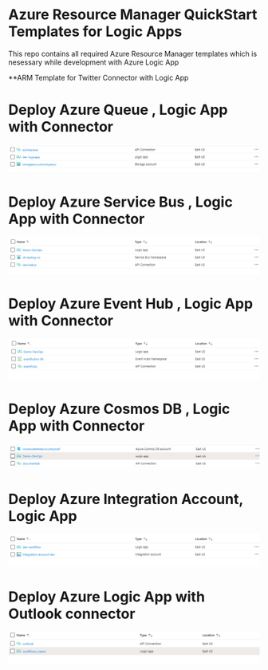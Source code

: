 # Azure Resource Manager QuickStart Templates for Logic Apps
This repo contains all required Azure Resource Manager templates which is nesessary while development with Azure Logic App

**ARM Template for Twitter Connector with Logic App

# Deploy Azure Queue , Logic App with Connector
![Image2](AzureQueue-Connectors-LogicApp/images/Image2.png)

# Deploy Azure Service Bus , Logic App with Connector
![Image2](AzureServiceBus-Connectors-LogicApp/images/Image2.png)

# Deploy Azure Event Hub , Logic App with Connector
![Image2](EventHubsNamespace-Connector-LogicApp/images/Image2.png)

# Deploy Azure Cosmos DB , Logic App with Connector
![Image2](CosmosDB-Connectors-LogicApp/images/Image2.png)

# Deploy Azure Integration Account, Logic App
![Image2](IntegrationAccount-LogicApp/images/Image2.png)

# Deploy Azure Logic App with Outlook connector
![Image2](Outlook-Connectors-LogicApp/images/Image2.png)